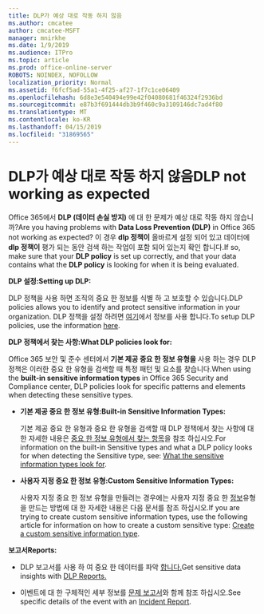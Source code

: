 ```yaml
---
title: DLP가 예상 대로 작동 하지 않음
ms.author: cmcatee
author: cmcatee-MSFT
manager: mnirkhe
ms.date: 1/9/2019
ms.audience: ITPro
ms.topic: article
ms.prod: office-online-server
ROBOTS: NOINDEX, NOFOLLOW
localization_priority: Normal
ms.assetid: f6fcf5ad-55a1-4f25-af27-1f7c1ce06409
ms.openlocfilehash: 6d8e3e540494e99e42f04080681f46324f2936bd
ms.sourcegitcommit: e87b3f691444db3b9f460c9a3109146dc7ad4f80
ms.translationtype: MT
ms.contentlocale: ko-KR
ms.lasthandoff: 04/15/2019
ms.locfileid: "31869565"
---
```

# <a name="dlp-not-working-as-expected"></a><span data-ttu-id="3b9bd-102">DLP가 예상 대로 작동 하지 않음</span><span class="sxs-lookup"><span data-stu-id="3b9bd-102">DLP not working as expected</span></span>


<span data-ttu-id="3b9bd-103">Office 365에서 **DLP (데이터 손실 방지)** 에 대 한 문제가 예상 대로 작동 하지 않습니까?</span><span class="sxs-lookup"><span data-stu-id="3b9bd-103">Are you having problems with **Data Loss Prevention (DLP)** in Office 365 not working as expected?</span></span> <span data-ttu-id="3b9bd-104">이 경우 **dlp 정책이** 올바르게 설정 되어 있고 데이터에 **dlp 정책이** 평가 되는 동안 검색 하는 작업이 포함 되어 있는지 확인 합니다.</span><span class="sxs-lookup"><span data-stu-id="3b9bd-104">If so, make sure that your **DLP policy** is set up correctly, and that your data contains what the **DLP policy** is looking for when it is being evaluated.</span></span> 
  
 <span data-ttu-id="3b9bd-105">**DLP 설정:**</span><span class="sxs-lookup"><span data-stu-id="3b9bd-105">**Setting up DLP:**</span></span>
  
<span data-ttu-id="3b9bd-106">DLP 정책을 사용 하면 조직의 중요 한 정보를 식별 하 고 보호할 수 있습니다.</span><span class="sxs-lookup"><span data-stu-id="3b9bd-106">DLP policies allows you to identify and protect sensitive information in your organization.</span></span> <span data-ttu-id="3b9bd-107">DLP 정책을 설정 하려면 [여기](https://docs.microsoft.com/office365/securitycompliance/prevent-data-loss#set-up-dlp)에서 정보를 사용 합니다.</span><span class="sxs-lookup"><span data-stu-id="3b9bd-107">To setup DLP policies, use the information [here](https://docs.microsoft.com/office365/securitycompliance/prevent-data-loss#set-up-dlp).</span></span>
  
 <span data-ttu-id="3b9bd-108">**DLP 정책에서 찾는 사항:**</span><span class="sxs-lookup"><span data-stu-id="3b9bd-108">**What DLP policies look for:**</span></span>
  
<span data-ttu-id="3b9bd-109">Office 365 보안 및 준수 센터에서 **기본 제공 중요 한 정보 유형을** 사용 하는 경우 DLP 정책은 이러한 중요 한 유형을 검색할 때 특정 패턴 및 요소를 찾습니다.</span><span class="sxs-lookup"><span data-stu-id="3b9bd-109">When using the **built-in sensitive information types** in Office 365 Security and Compliance center, DLP policies look for specific patterns and elements when detecting these sensitive types.</span></span> 
  
- <span data-ttu-id="3b9bd-110">**기본 제공 중요 한 정보 유형:**</span><span class="sxs-lookup"><span data-stu-id="3b9bd-110">**Built-in Sensitive Information Types:**</span></span>
    
    <span data-ttu-id="3b9bd-111">기본 제공 중요 한 유형과 중요 한 유형을 검색할 때 DLP 정책에서 찾는 사항에 대 한 자세한 내용은 [중요 한 정보 유형에서 찾는 항목](https://docs.microsoft.com/office365/securitycompliance/what-the-sensitive-information-types-look-for)을 참조 하십시오.</span><span class="sxs-lookup"><span data-stu-id="3b9bd-111">For information on the built-in Sensitive types and what a DLP policy looks for when detecting the Sensitive type, see: [What the sensitive information types look for](https://docs.microsoft.com/office365/securitycompliance/what-the-sensitive-information-types-look-for).</span></span>
    
- <span data-ttu-id="3b9bd-112">**사용자 지정 중요 한 정보 유형:**</span><span class="sxs-lookup"><span data-stu-id="3b9bd-112">**Custom Sensitive Information Types:**</span></span>
    
    <span data-ttu-id="3b9bd-113">사용자 지정 중요 한 정보 유형을 만들려는 경우에는 사용자 지정 중요 한 [정보](https://docs.microsoft.com/office365/securitycompliance/create-a-custom-sensitive-information-type)유형을 만드는 방법에 대 한 자세한 내용은 다음 문서를 참조 하십시오.</span><span class="sxs-lookup"><span data-stu-id="3b9bd-113">If you are trying to create custom sensitive information types, use the following article for information on how to create a custom sensitive type: [Create a custom sensitive information type](https://docs.microsoft.com/office365/securitycompliance/create-a-custom-sensitive-information-type).</span></span>
    
 <span data-ttu-id="3b9bd-114">**보고서**</span><span class="sxs-lookup"><span data-stu-id="3b9bd-114">**Reports:**</span></span>
  
- <span data-ttu-id="3b9bd-115">DLP 보고서를 사용 하 여 중요 한 데이터를 파악 [합니다.](https://docs.microsoft.com/office365/securitycompliance/data-loss-prevention-policies#dlp-reports)</span><span class="sxs-lookup"><span data-stu-id="3b9bd-115">Get sensitive data insights with [DLP Reports.](https://docs.microsoft.com/office365/securitycompliance/data-loss-prevention-policies#dlp-reports)</span></span>
    
- <span data-ttu-id="3b9bd-116">이벤트에 대 한 구체적인 세부 정보를 [문제 보고서](https://docs.microsoft.com/office365/securitycompliance/data-loss-prevention-policies#incident-reports)와 함께 참조 하십시오.</span><span class="sxs-lookup"><span data-stu-id="3b9bd-116">See specific details of the event with an [Incident Report](https://docs.microsoft.com/office365/securitycompliance/data-loss-prevention-policies#incident-reports).</span></span>
    


